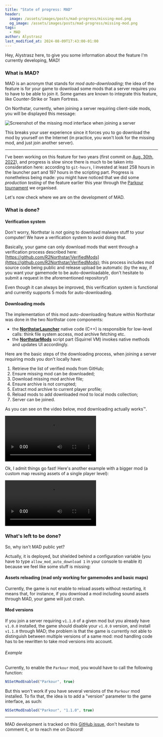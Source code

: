 ```yaml
---
title: "State of progress: MAD"
header:
  image: /assets/images/posts/mad-progress/missing-mod.png
  og_image: /assets/images/posts/mad-progress/missing-mod.png
tags:
  - MAD
author: Alystrasz
last_modified_at: 2024-08-09T17:43:00-01:00
---
```


Hey, Alystrasz here, to give you some information about the feature I'm currently developing, MAD!

### What is MAD?

MAD is an acronym that stands for *mod auto-downloading*; the idea of the feature is for your game to download
some mods that a server requires you to have to be able to join it.
Some games are known to integrate this feature, like Counter-Strike or Team Fortress.

On Northstar, currently, when joining a server requiring client-side mods, you will be displayed this message:

<img src="{{ 'assets/images/posts/mad-progress/missing-mod.png' | relative_url }}" alt="Screenshot of the missing mod interface when joining a server" />

This breaks your user experience since it forces you to go download the mod by yourself on the Internet (in practice,
you won't look for the missing mod, and just join another server).

---

I've been working on this feature for two years (first commit on [Aug. 30th, 2022](https://github.com/R2Northstar/NorthstarLauncher/pull/262/commits/114653052972383f9b154d96c581a2b90c483c87)), and progress is slow since there is much to be taken into
consideration here: according to `git-hours`, I invested at least 258 hours in the launcher part and 197 hours in the
scripting part.
Progress is nonetheless being made: you might have noticed that we did some *production testing*
of the feature earlier this year through the [Parkour tournament](/blog/parkour-tournament) we organised.

Let's now check where we are on the development of MAD.

### What is done?

#### Verification system

Don't worry, Northstar is *not* going to download malware stuff to your computer! We have a verification system
to avoid doing that.

Basically, your game can only download mods that went through a verification process described here:
[https://github.com/R2Northstar/VerifiedMods](https://github.com/R2Northstar/VerifiedMods);
this process includes mod source code being public and release upload be automatic (by the way, if you want your
gamemode to be auto-downloadable, don't hesitate to submit a request in the aforementioned repository!)

Even though it can always be improved, this verification system is functional and currently supports 5 mods for
auto-downloading.

#### Downloading mods

The implementation of this mod auto-downloading feature within Northstar was done in the two Northstar core components:

* the [**NorthstarLauncher**](https://github.com/R2Northstar/NorthstarLauncher) native code (C++) is responsible for low-level calls: think file system access, mod archive fetching etc.
* the [**NorthstarMods**](https://github.com/R2Northstar/NorthstarMods) script part (Squirrel VM) invokes native methods and updates UI accordingly.

Here are the basic steps of the downloading process, when joining a server requiring mods you don't locally have:
1. Retrieve the list of verified mods from GitHub;
2. Ensure missing mod can be downloaded;
3. Download missing mod archive file;
4. Ensure archive is not corrupted;
5. Extract mod archive to current player profile;
6. Reload mods to add downloaded mod to local mods collection;
7. Server can be joined.

As you can see on the video below, mod downloading actually works™.

<video controls style="max-width: 100%">
    <source src="{{ 'assets/video/posts/mad/autodl-parkour-example.webm' | relative_url }}"
            type="video/webm"
    >
    Sorry, your browser doesn't support embedded videos.
</video>

Ok, I admit things go fast! Here's another example with a bigger mod (a custom map reusing assets of a single
player level):

<video controls style="max-width: 100%">
    <source src="{{ 'assets/video/posts/mad/autodl-s2s-example.webm' | relative_url }}"
            type="video/webm"
    >
    Sorry, your browser doesn't support embedded videos.
</video>

### What's left to be done?

So, why isn't MAD public yet?

Actually, it is deployed, but shielded behind a configuration variable (you have to type `allow_mod_auto_download 1`
in your console to enable it) because we feel like some stuff is missing:

#### Assets reloading (mad only working for gamemodes and basic maps)

Currently, the game is not enable to reload assets without restarting, it means that, for instance, if you
download a mod including sound assets through MAD, your game will just crash.

#### Mod versions

If you join a server requiring `v1.1.0` of a given mod but you already have `v1.0.0` installed, the game should
disable your `v1.0.0` version, and install `v1.1.0` through MAD; the problem is that the game is currently not
able to distinguish between multiple versions of a same mod: mod handling code has to be rewritten to take mod
versions into account.

###### Example

Currently, to enable the `Parkour` mod, you would have to call the following function:
```javascript
NSSetModEnabled("Parkour", true)
```

But this won't work if you have several versions of the `Parkour` mod installed.
To fix that, the idea is to add a "version" parameter to the game interface, as such:
```javascript
NSSetModEnabled("Parkour", "1.1.0", true)
```

---

MAD development is tracked on this [GitHub issue](https://github.com/R2Northstar/Northstar/issues/674), don't
hesitate to comment it, or to reach me on Discord!